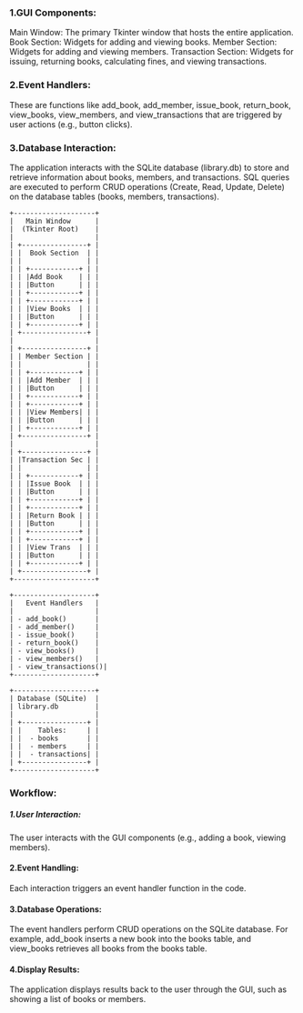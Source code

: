 ### 1.GUI Components:

Main Window: The primary Tkinter window that hosts the entire application.
Book Section: Widgets for adding and viewing books.
Member Section: Widgets for adding and viewing members.
Transaction Section: Widgets for issuing, returning books, calculating fines, and viewing transactions.

### 2.Event Handlers:

These are functions like add_book, add_member, issue_book, return_book, view_books, view_members, and view_transactions that are triggered by user actions (e.g., button clicks).

### 3.Database Interaction:

The application interacts with the SQLite database (library.db) to store and retrieve information about books, members, and transactions.
SQL queries are executed to perform CRUD operations (Create, Read, Update, Delete) on the database tables (books, members, transactions).

```
+--------------------+
|   Main Window      |
|  (Tkinter Root)    |
|                    |
| +----------------+ |
| |  Book Section  | |
| |                | |
| | +------------+ | |
| | |Add Book    | | |
| | |Button      | | |
| | +------------+ | |
| | +------------+ | |
| | |View Books  | | |
| | |Button      | | |
| | +------------+ | |
| +----------------+ |
|                    |
| +----------------+ |
| | Member Section | |
| |                | |
| | +------------+ | |
| | |Add Member  | | |
| | |Button      | | |
| | +------------+ | |
| | +------------+ | |
| | |View Members| | |
| | |Button      | | |
| | +------------+ | |
| +----------------+ |
|                    |
| +----------------+ |
| |Transaction Sec | |
| |                | |
| | +------------+ | |
| | |Issue Book  | | |
| | |Button      | | |
| | +------------+ | |
| | +------------+ | |
| | |Return Book | | |
| | |Button      | | |
| | +------------+ | |
| | +------------+ | |
| | |View Trans  | | |
| | |Button      | | |
| | +------------+ | |
| +----------------+ |
+--------------------+

+--------------------+
|   Event Handlers   |
|                    |
| - add_book()       |
| - add_member()     |
| - issue_book()     |
| - return_book()    |
| - view_books()     |
| - view_members()   |
| - view_transactions()|
+--------------------+

+--------------------+
| Database (SQLite)  |
| library.db         |
|                    |
| +----------------+ |
| |    Tables:     | |
| |  - books       | |
| |  - members     | |
| |  - transactions| |
| +----------------+ |
+--------------------+
```

### Workflow:
##### 1.User Interaction:

The user interacts with the GUI components (e.g., adding a book, viewing members).

#### 2.Event Handling:
Each interaction triggers an event handler function in the code.

#### 3.Database Operations:
The event handlers perform CRUD operations on the SQLite database.
For example, add_book inserts a new book into the books table, and view_books retrieves all books from the books table.

#### 4.Display Results:
The application displays results back to the user through the GUI, such as showing a list of books or members.